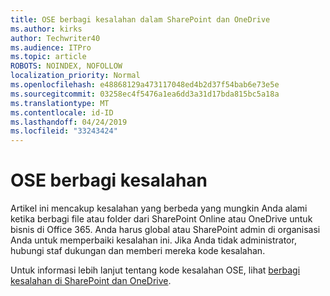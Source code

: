 ```yaml
---
title: OSE berbagi kesalahan dalam SharePoint dan OneDrive
ms.author: kirks
author: Techwriter40
ms.audience: ITPro
ms.topic: article
ROBOTS: NOINDEX, NOFOLLOW
localization_priority: Normal
ms.openlocfilehash: e48868129a473117048ed4b2d37f54bab6e73e5e
ms.sourcegitcommit: 03258ec4f5476a1ea6dd3a31d17bda815bc5a18a
ms.translationtype: MT
ms.contentlocale: id-ID
ms.lasthandoff: 04/24/2019
ms.locfileid: "33243424"
---
```

# <a name="ose-sharing-errors"></a>OSE berbagi kesalahan

Artikel ini mencakup kesalahan yang berbeda yang mungkin Anda alami ketika berbagi file atau folder dari SharePoint Online atau OneDrive untuk bisnis di Office 365. Anda harus global atau SharePoint admin di organisasi Anda untuk memperbaiki kesalahan ini. Jika Anda tidak administrator, hubungi staf dukungan dan memberi mereka kode kesalahan.

Untuk informasi lebih lanjut tentang kode kesalahan OSE, lihat [berbagi kesalahan di SharePoint dan OneDrive](https://docs.microsoft.com/en-us/sharepoint/sharepoint-onedrive-error-message).
